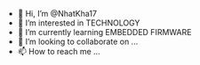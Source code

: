 - 👋 Hi, I’m @NhatKha17
- 👀 I’m interested in TECHNOLOGY
- 🌱 I’m currently learning EMBEDDED FIRMWARE
- 💞️ I’m looking to collaborate on ...
- 📫 How to reach me ...

<!---
NhatKha17/NhatKha17 is a ✨ special ✨ repository because its `README.md` (this file) appears on your GitHub profile.
You can click the Preview link to take a look at your changes.
--->
